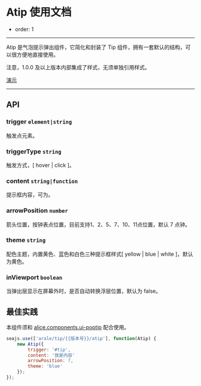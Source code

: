 # Atip 使用文档

- order: 1

---

Atip 是气泡提示弹出组件，它简化和封装了 Tip 组件，拥有一套默认的结构，可以很方便地直接使用。

注意，1.0.0 及以上版本内部集成了样式，无须单独引用样式。

[演示](http://aralejs.org/tip/examples/atip.html)

---

## API

### trigger `element|string` 

触发点元素。

### triggerType `string`

触发方式，[ hover | click ]。

### content `string|function`

提示框内容，可为。

### arrowPosition `number`

箭头位置，按钟表点位置，目前支持1、2、5、7、10、11点位置，默认 7 点钟。

### theme `string`

配色主题，内置黄色、蓝色和白色三种提示框样式[ yellow | blue | white ]，默认为黄色。

### inViewport `boolean`

当弹出层显示在屏幕外时，是否自动转换浮层位置，默认为 false。

## 最佳实践

本组件须和 [alice.components.ui-poptip](https://a.alipayobjects.com/al/alice.components.ui-poptip-1.3-src.css) 配合使用。

```javascript
seajs.use(['arale/tip/{{版本号}}/atip'], function(Atip) {
    new Atip({
        trigger: '#tip',
        content: '我是内容'
        arrowPosition: 7,
        theme: 'blue'
    });
});
```

